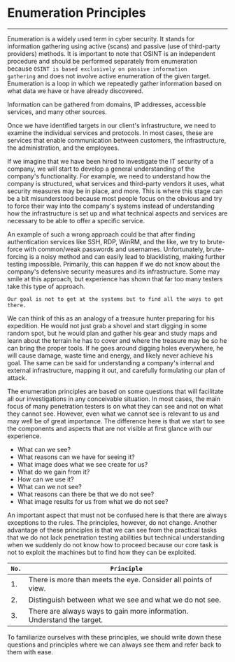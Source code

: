 # Enumeration Principles

---

Enumeration is a widely used term in cyber security. It stands for information gathering using active (scans) and passive (use of third-party providers) methods. It is important to note that OSINT is an independent procedure and should be performed separately from enumeration because `OSINT is based exclusively on passive information gathering` and does not involve active enumeration of the given target. Enumeration is a loop in which we repeatedly gather information based on what data we have or have already discovered.

Information can be gathered from domains, IP addresses, accessible services, and many other sources.

Once we have identified targets in our client's infrastructure, we need to examine the individual services and protocols. In most cases, these are services that enable communication between customers, the infrastructure, the administration, and the employees.

If we imagine that we have been hired to investigate the IT security of a company, we will start to develop a general understanding of the company's functionality. For example, we need to understand how the company is structured, what services and third-party vendors it uses, what security measures may be in place, and more. This is where this stage can be a bit misunderstood because most people focus on the obvious and try to force their way into the company's systems instead of understanding how the infrastructure is set up and what technical aspects and services are necessary to be able to offer a specific service.

An example of such a wrong approach could be that after finding authentication services like SSH, RDP, WinRM, and the like, we try to brute-force with common/weak passwords and usernames. Unfortunately, brute-forcing is a noisy method and can easily lead to blacklisting, making further testing impossible. Primarily, this can happen if we do not know about the company's defensive security measures and its infrastructure. Some may smile at this approach, but experience has shown that far too many testers take this type of approach.

`Our goal is not to get at the systems but to find all the ways to get there.`

We can think of this as an analogy of a treasure hunter preparing for his expedition. He would not just grab a shovel and start digging in some random spot, but he would plan and gather his gear and study maps and learn about the terrain he has to cover and where the treasure may be so he can bring the proper tools. If he goes around digging holes everywhere, he will cause damage, waste time and energy, and likely never achieve his goal. The same can be said for understanding a company's internal and external infrastructure, mapping it out, and carefully formulating our plan of attack.

The enumeration principles are based on some questions that will facilitate all our investigations in any conceivable situation. In most cases, the main focus of many penetration testers is on what they can see and not on what they cannot see. However, even what we cannot see is relevant to us and may well be of great importance. The difference here is that we start to see the components and aspects that are not visible at first glance with our experience.

- What can we see?
- What reasons can we have for seeing it?
- What image does what we see create for us?
- What do we gain from it?
- How can we use it?
- What can we not see?
- What reasons can there be that we do not see?
- What image results for us from what we do not see?

An important aspect that must not be confused here is that there are always exceptions to the rules. The principles, however, do not change. Another advantage of these principles is that we can see from the practical tasks that we do not lack penetration testing abilities but technical understanding when we suddenly do not know how to proceed because our core task is not to exploit the machines but to find how they can be exploited.

|**`No.`**|**`Principle`**|
|---|---|
|1.|There is more than meets the eye. Consider all points of view.|
|2.|Distinguish between what we see and what we do not see.|
|3.|There are always ways to gain more information. Understand the target.|

To familiarize ourselves with these principles, we should write down these questions and principles where we can always see them and refer back to them with ease.